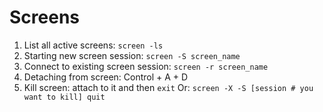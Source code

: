 # Screens

1. List all active screens:
` screen -ls `
2. Starting new screen session:
`screen -S screen_name`
3. Connect to existing screen session:
`screen -r screen_name` 
4. Detaching from screen: Control + A + D
5. Kill screen: attach to it and then `exit`
Or: `screen -X -S [session # you want to kill] quit`

